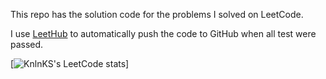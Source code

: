 This repo has the solution code for the problems I solved on LeetCode.

I use [LeetHub](https://github.com/QasimWani/LeetHub) to automatically push the code to GitHub when all test were passed.

[![KnlnKS's LeetCode stats](https://leetcode-stats-six.vercel.app/api?username=annthespy&theme=dark)]
